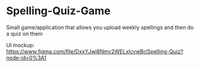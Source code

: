 # Spelling-Quiz-Game
Small game/application that allows you upload weekly spellings and then do a quiz on them

UI mockup: https://www.figma.com/file/DxxYJwi8Nmv2WELxIcvwBr/Spelling-Quiz?node-id=0%3A1
